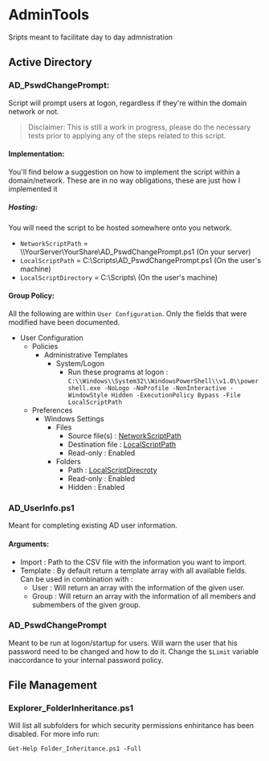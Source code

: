 # AdminTools
Sripts meant to facilitate day to day admnistration

## Active Directory

### AD_PswdChangePrompt:
Script will prompt users at logon, regardless if they're within the domain network or not.

> Disclaimer:
> This is still a work in progress, please do the necessary tests prior to applying any of the steps related to this script.

#### Implementation:
You'll find below a suggestion on how to implement the script within a domain/network.
These are in no way obligations, these are just how I implemented it

##### Hosting:
You will need the script to be hosted somewhere onto you network.
- `NetworkScriptPath` = \\\\YourServer\\YourShare\\AD_PswdChangePrompt.ps1 (On your server)
- `LocalScriptPath` = C:\\Scripts\\AD_PswdChangePrompt.ps1 (On the user's machine)
- `LocalScriptDirectory` = C:\\Scripts\\ (On the user's machine)

#### Group Policy:
All the following are within `User Configuration`. Only the fields that were modified have been documented.
- User Configuration
    - Policies
        - Administrative Templates
            - System/Logon
                - Run these programs at logon : `C:\\Windows\\System32\\WindowsPowerShell\\v1.0\\powershell.exe -NoLogo -NoProfile -NonInteractive -WindowStyle Hidden -ExecutionPolicy Bypass -File LocalScriptPath`
    - Preferences
        - Windows Settings
            - Files
                - Source file(s) : [NetworkScriptPath](#hosting)
                - Destination file : [LocalScriptPath](#hosting)
                - Read-only : Enabled
            - Folders
                - Path : [LocalScriptDirecroty](#hosting)
                - Read-only : Enabled
                - Hidden : Enabled



### AD_UserInfo.ps1
Meant for completing existing AD user information.

#### Arguments:
- Import : Path to the CSV file with the information you want to import.
- Template : By default return a template array with all available fields. Can be used in combination with :
    - User : Will return an array with the information of the given user.
    - Group : Will return an array with the information of all members and submembers of the given group.

### AD_PswdChangePrompt
Meant to be run at logon/startup for users. Will warn the user that his password need to be changed and how to do it.
Change the `$Limit` variable inaccordance to your internal password policy.

## File Management

### Explorer_FolderInheritance.ps1

Will list all subfolders for which security permissions enhiritance has been disabled.
For more info run:
```
Get-Help Folder_Inheritance.ps1 -Full
```
